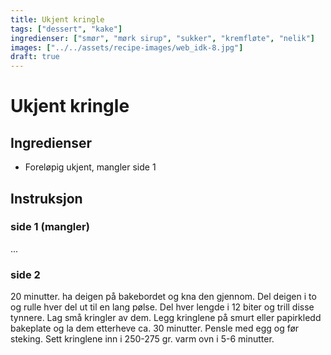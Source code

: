 ```yaml
---
title: Ukjent kringle
tags: ["dessert", "kake"]
ingredienser: ["smør", "mørk sirup", "sukker", "kremfløte", "nelik"]
images: ["../../assets/recipe-images/web_idk-8.jpg"]
draft: true
---
```


# Ukjent kringle

## Ingredienser

- Foreløpig ukjent, mangler side 1

## Instruksjon

### side 1 (mangler)

...

### side 2

20 minutter. ha deigen på bakebordet og kna den gjennom. Del deigen i to og rulle hver del ut til en lang pølse. Del hver lengde i 12 biter og trill disse tynnere. Lag små kringler av dem. Legg kringlene på smurt eller papirkledd bakeplate og la dem etterheve ca. 30 minutter. Pensle med egg og før steking. Sett kringlene inn i 250-275 gr. varm ovn i 5-6 minutter.
